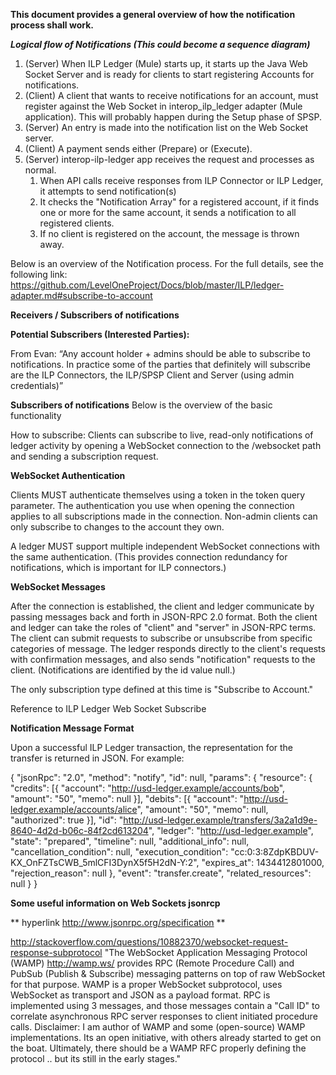 **This document provides a general overview of how the notification process shall work.**


***Logical flow of Notifications (This could become a sequence diagram)***

1. (Server) When ILP Ledger (Mule) starts up, it starts up the Java Web Socket Server and is ready for clients to start registering Accounts for notifications.
2. (Client) A client that wants to receive notifications for an account, must register against the Web Socket in  interop_ilp_ledger adapter (Mule application). This will probably happen during the Setup phase of SPSP.
3. (Server) An entry is made into the notification list on the Web Socket server.
4. (Client) A payment sends either (Prepare) or (Execute).
5. (Server) interop-ilp-ledger app receives the request and processes as normal.
    1. When API calls receive responses from ILP Connector or ILP Ledger, it attempts to send notification(s)
    2. It checks the "Notification Array" for a registered account, if it finds one or more for the same account, it sends a notification to all registered clients.
    3. If no client is registered on the account, the message is thrown away.

Below is an overview of the Notification process.  For the full details, see the following link: 
https://github.com/LevelOneProject/Docs/blob/master/ILP/ledger-adapter.md#subscribe-to-account

**Receivers / Subscribers of notifications**

**Potential Subscribers (Interested Parties):**

From Evan:
“Any account holder + admins should be able to subscribe to notifications. In practice some of the parties that definitely will subscribe are the ILP Connectors, the ILP/SPSP Client and Server (using admin credentials)”

**Subscribers of notifications**
Below is the overview of the basic functionality  

How to subscribe:
Clients can subscribe to live, read-only notifications of ledger activity by opening a WebSocket connection to the /websocket path and sending a subscription request.

**WebSocket Authentication**

Clients MUST authenticate themselves using a token in the token query parameter. The authentication you use when opening the connection applies to all subscriptions made in the connection. Non-admin clients can only subscribe to changes to the account they own.

A ledger MUST support multiple independent WebSocket connections with the same authentication. (This provides connection redundancy for notifications, which is important for ILP connectors.)


**WebSocket Messages**

After the connection is established, the client and ledger communicate by passing messages back and forth in JSON-RPC 2.0 format. Both the client and ledger can take the roles of "client" and "server" in JSON-RPC terms. The client can submit requests to subscribe or unsubscribe from specific categories of message. The ledger responds directly to the client's requests with confirmation messages, and also sends "notification" requests to the client. (Notifications are identified by the id value null.)

The only subscription type defined at this time is "Subscribe to Account."

Reference to ILP Ledger Web Socket Subscribe

**Notification Message Format**

Upon a successful ILP Ledger transaction, the representation for the transfer is returned in JSON.
For example:

{
	"jsonRpc": "2.0",
	"method": "notify",
	"id": null,
	"params": {
		"resource": {
			"credits": [{
				"account": "http://usd-ledger.example/accounts/bob",
				"amount": "50",
				"memo": null
			}],
			"debits": [{
				"account": "http://usd-ledger.example/accounts/alice",
				"amount": "50",
				"memo": null,
				"authorized": true
			}],
			"id": "http://usd-ledger.example/transfers/3a2a1d9e-8640-4d2d-b06c-84f2cd613204",
			"ledger": "http://usd-ledger.example",
			"state": "prepared",
			"timeline": null,
			"additional_info": null,
			"cancellation_condition": null,
			"execution_condition": "cc:0:3:8ZdpKBDUV-KX_OnFZTsCWB_5mlCFI3DynX5f5H2dN-Y:2",
			"expires_at": 1434412801000,
			"rejection_reason": null
		},
		"event": "transfer.create",
		"related_resources": null
	}
}






**Some useful information on Web Sockets jsonrcp**

** hyperlink http://www.jsonrpc.org/specification  **


http://stackoverflow.com/questions/10882370/websocket-request-response-subprotocol
"The WebSocket Application Messaging Protocol (WAMP) http://wamp.ws/ provides RPC (Remote Procedure Call) and PubSub (Publish & Subscribe) messaging patterns on top of raw WebSocket for that purpose.
WAMP is a proper WebSocket subprotocol, uses WebSocket as transport and JSON as a payload format. RPC is implemented using 3 messages, and those messages contain a "Call ID" to correlate asynchronous RPC server responses to client initiated procedure calls.
Disclaimer: I am author of WAMP and some (open-source) WAMP implementations. Its an open initiative, with others already started to get on the boat. Ultimately, there should be a WAMP RFC properly defining the protocol .. but its still in the early stages."
